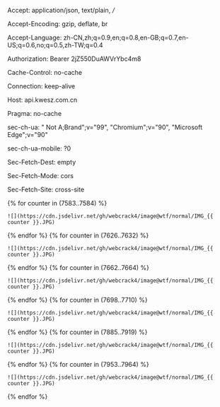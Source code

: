 Accept: application/json, text/plain, */*

Accept-Encoding: gzip, deflate, br

Accept-Language: zh-CN,zh;q=0.9,en;q=0.8,en-GB;q=0.7,en-US;q=0.6,no;q=0.5,zh-TW;q=0.4

Authorization: Bearer 2jZ550DuAWVrYbc4m8

Cache-Control: no-cache

Connection: keep-alive

Host: api.kwesz.com.cn

Pragma: no-cache

sec-ch-ua: " Not A;Brand";v="99", "Chromium";v="90", "Microsoft Edge";v="90"

sec-ch-ua-mobile: ?0

Sec-Fetch-Dest: empty

Sec-Fetch-Mode: cors

Sec-Fetch-Site: cross-site

{% for counter in (7583..7584) %}
  <!-- the stuff to be done followed by an increase in the 'counter' variable -->
    ![](https://cdn.jsdelivr.net/gh/webcrack4/image@wtf/normal/IMG_{{ counter }}.JPG)
{% endfor %}
{% for counter in (7626..7632) %}
  <!-- the stuff to be done followed by an increase in the 'counter' variable -->
    ![](https://cdn.jsdelivr.net/gh/webcrack4/image@wtf/normal/IMG_{{ counter }}.JPG)
{% endfor %}
{% for counter in (7662..7664) %}
  <!-- the stuff to be done followed by an increase in the 'counter' variable -->
    ![](https://cdn.jsdelivr.net/gh/webcrack4/image@wtf/normal/IMG_{{ counter }}.JPG)
{% endfor %}
{% for counter in (7698..7710) %}
  <!-- the stuff to be done followed by an increase in the 'counter' variable -->
    ![](https://cdn.jsdelivr.net/gh/webcrack4/image@wtf/normal/IMG_{{ counter }}.JPG)
{% endfor %}
{% for counter in (7885..7919) %}
  <!-- the stuff to be done followed by an increase in the 'counter' variable -->
    ![](https://cdn.jsdelivr.net/gh/webcrack4/image@wtf/normal/IMG_{{ counter }}.JPG)
{% endfor %}
{% for counter in (7953..7964) %}
  <!-- the stuff to be done followed by an increase in the 'counter' variable -->
    ![](https://cdn.jsdelivr.net/gh/webcrack4/image@wtf/normal/IMG_{{ counter }}.JPG)
{% endfor %}